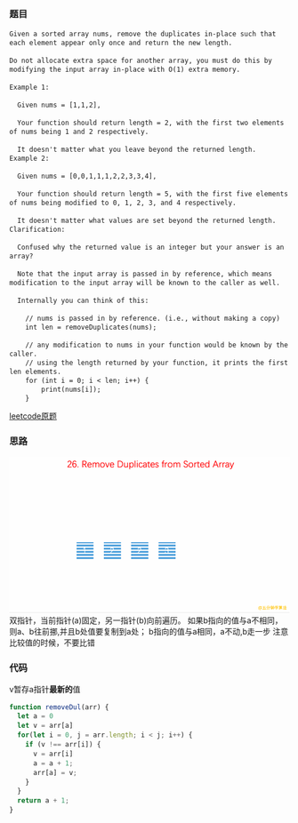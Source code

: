 ### 题目
```
Given a sorted array nums, remove the duplicates in-place such that each element appear only once and return the new length.

Do not allocate extra space for another array, you must do this by modifying the input array in-place with O(1) extra memory.

Example 1:

  Given nums = [1,1,2],

  Your function should return length = 2, with the first two elements of nums being 1 and 2 respectively.

  It doesn't matter what you leave beyond the returned length.
Example 2:

  Given nums = [0,0,1,1,1,2,2,3,3,4],

  Your function should return length = 5, with the first five elements of nums being modified to 0, 1, 2, 3, and 4 respectively.

  It doesn't matter what values are set beyond the returned length.
Clarification:

  Confused why the returned value is an integer but your answer is an array?

  Note that the input array is passed in by reference, which means modification to the input array will be known to the caller as well.

  Internally you can think of this:

    // nums is passed in by reference. (i.e., without making a copy)
    int len = removeDuplicates(nums);

    // any modification to nums in your function would be known by the caller.
    // using the length returned by your function, it prints the first len elements.
    for (int i = 0; i < len; i++) {
        print(nums[i]);
    }
```
[leetcode原题](https://leetcode.com/problems/remove-duplicates-from-sorted-array/description/)

### 思路
![26.remove-duplicates-from-sorted-array](../assets/26.remove-duplicates-from-sorted-array.gif)
双指针，当前指针(a)固定，另一指针(b)向前遍历。
如果b指向的值与a不相同，则a、b往前挪,并且b处值要复制到a处；
b指向的值与a相同，a不动,b走一步
注意比较值的时候，不要比错

### 代码
 v暂存a指针**最新的**值
```js
function removeDul(arr) {
  let a = 0
  let v = arr[a]
  for(let i = 0, j = arr.length; i < j; i++) {
    if (v !== arr[i]) {
      v = arr[i]
      a = a + 1;
      arr[a] = v;
    }
  }
  return a + 1;
}
```
